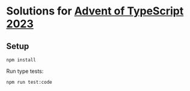 # Solutions for [Advent of TypeScript 2023](https://typehero.dev/aot-2023)

## Setup

```shell
npm install
```

Run type tests:

```shell
npm run test:code
```
